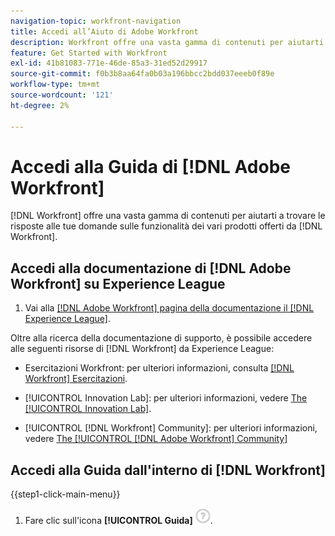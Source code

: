 ```yaml
---
navigation-topic: workfront-navigation
title: Accedi all’Aiuto di Adobe Workfront
description: Workfront offre una vasta gamma di contenuti per aiutarti a trovare le risposte alle tue domande sulle funzionalità dei vari prodotti Workfront.
feature: Get Started with Workfront
exl-id: 41b81083-771e-46de-85a3-31ed52d29917
source-git-commit: f0b3b8aa64fa0b03a196bbcc2bdd037eeeb0f89e
workflow-type: tm+mt
source-wordcount: '121'
ht-degree: 2%

---
```


# Accedi alla Guida di [!DNL Adobe Workfront]

[!DNL Workfront] offre una vasta gamma di contenuti per aiutarti a trovare le risposte alle tue domande sulle funzionalità dei vari prodotti offerti da [!DNL Workfront].


## Accedi alla documentazione di [!DNL Adobe Workfront] su Experience League

1. Vai alla [[!DNL Adobe Workfront] pagina della documentazione il [!DNL Experience League]](https://experienceleague.adobe.com/it/docs/workfront/using/home).

Oltre alla ricerca della documentazione di supporto, è possibile accedere alle seguenti risorse di [!DNL Workfront] da Experience League:

* Esercitazioni Workfront: per ulteriori informazioni, consulta [[!DNL Workfront] Esercitazioni](https://experienceleague.adobe.com/it/docs/workfront-learn/tutorials-workfront/home).

* [!UICONTROL Innovation Lab]: per ulteriori informazioni, vedere [The [!UICONTROL Innovation Lab]](https://experienceleaguecommunities.adobe.com/t5/workfront-ideas/idb-p/workfront-ideas).
* [!UICONTROL [!DNL Workfront] Community]: per ulteriori informazioni, vedere [The [!UICONTROL [!DNL Adobe Workfront] Community]](https://experienceleaguecommunities.adobe.com/t5/workfront/ct-p/workfront)

## Accedi alla Guida dall&#39;interno di [!DNL Workfront]

{{step1-click-main-menu}}

1. Fare clic sull&#39;icona **[!UICONTROL Guida]** ![Guida](assets/help-icon.png).
